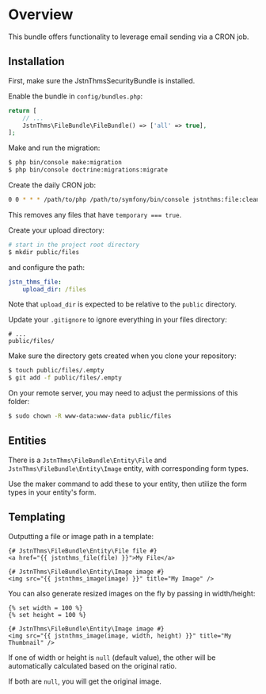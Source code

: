 Overview
========

This bundle offers functionality to leverage email sending via a CRON job.

Installation
------------

First, make sure the JstnThmsSecurityBundle is installed.

Enable the bundle in `config/bundles.php`:

```php
return [
    // ...
    JstnThms\FileBundle\FileBundle() => ['all' => true],
];
```

Make and run the migration:

```bash
$ php bin/console make:migration
$ php bin/console doctrine:migrations:migrate
```

Create the daily CRON job:

```bash
0 0 * * * /path/to/php /path/to/symfony/bin/console jstnthms:file:cleanup
```

This removes any files that have `temporary === true`.

Create your upload directory:

```bash
# start in the project root directory
$ mkdir public/files
```

and configure the path:

```yaml
jstn_thms_file:
    upload_dir: /files
```

Note that `upload_dir` is expected to be relative to the `public` directory.

Update your `.gitignore` to ignore everything in your files directory:

```
# ...
public/files/
```

Make sure the directory gets created when you clone your repository:

```bash
$ touch public/files/.empty
$ git add -f public/files/.empty
```

On your remote server, you may need to adjust the permissions of this folder:

```bash
$ sudo chown -R www-data:www-data public/files
```

Entities
--------

There is a `JstnThms\FileBundle\Entity\File`
and `JstnThms\FileBundle\Entity\Image` entity,
with corresponding form types.

Use the maker command to add these to your entity,
then utilize the form types in your entity's form.

Templating
----------

Outputting a file or image path in a template:

```twig
{# JstnThms\FileBundle\Entity\File file #}
<a href="{{ jstnthms_file(file) }}">My File</a>

{# JstnThms\FileBundle\Entity\Image image #}
<img src="{{ jstnthms_image(image) }}" title="My Image" />
```

You can also generate resized images on the fly by passing in width/height:

```twig
{% set width = 100 %}
{% set height = 100 %}

{# JstnThms\FileBundle\Entity\Image image #}
<img src="{{ jstnthms_image(image, width, height) }}" title="My Thumbnail" />
```

If one of width or height is `null` (default value),
the other will be automatically calculated based on the original ratio.

If both are `null`, you will get the original image.
